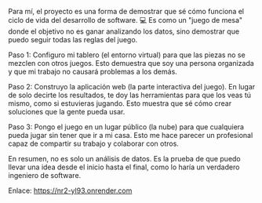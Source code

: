 Para mí, el proyecto es una forma de demostrar que sé cómo funciona el ciclo de vida del 
desarrollo de software. 💻 Es como un "juego de mesa" donde el objetivo no es ganar analizando 
los datos, sino demostrar que puedo seguir todas las reglas del juego.

Paso 1: Configuro mi tablero (el entorno virtual) para que las piezas no se mezclen con otros juegos. 
Esto demuestra que soy una persona organizada y que mi trabajo no causará problemas a los demás.

Paso 2: Construyo la aplicación web (la parte interactiva del juego). En lugar de solo decirte los resultados, 
te doy las herramientas para que los veas tú mismo, como si estuvieras jugando. 
Esto muestra que sé cómo crear soluciones que la gente pueda usar.

Paso 3: Pongo el juego en un lugar público (la nube) para que cualquiera pueda jugar sin tener que ir a mi casa.
Esto me hace parecer un profesional capaz de compartir su trabajo y colaborar con otros.

En resumen, no es solo un análisis de datos. Es la prueba de que puedo llevar una idea desde el inicio hasta el final,
como lo haría un verdadero ingeniero de software.


Enlace: https://nr2-yl93.onrender.com
